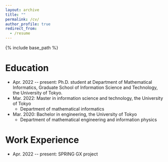 ```yaml
---
layout: archive
title: ""
permalink: /cv/
author_profile: true
redirect_from:
  - /resume
---
```


{% include base_path %}

Education
======
* Apr. 2022 -- present: Ph.D. student at Department of Mathematical Informatics, Graduate School of Information Science and Technology, the University of Tokyo.
* Mar. 2022: Master in information science and technology, the University of Tokyo
  * Department of mathematical informatics
* Mar. 2020: Bachelor in engineering, the University of Tokyo
  * Department of mathematical engineering and information physics
  

Work Experience
======
* Apr. 2022 -- present: SPRING GX project

<!--   
Teaching
======


Awards
======


Others
======
 -->
